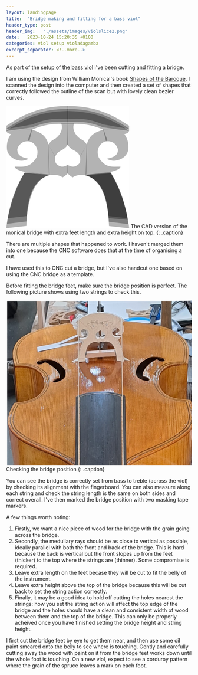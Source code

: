 ```yaml
---
layout: landingpage
title:  "Bridge making and fitting for a bass viol"
header_type: post
header_img:   "./assets/images/violslice2.png"
date:   2023-10-24 15:20:35 +0100
categories: viol setup violadagamba
excerpt_separator: <!--more-->
---
```



As part of the [setup of the bass viol](/viol/setup/violadagamba/2023/10/24/setting-up-bass-viol.html) I've been cutting and fitting a bridge. 

<!--more-->
I am using the design from William Monical's book [Shapes of the Baroque](https://www.academia.edu/25898590/Shapes_of_the_baroque).
I scanned the design into the computer and then created a set of shapes that correctly followed the outline of the scan but with lovely clean bezier curves.

![CAD bridge](/assets/images/monical.png)
The CAD version of the monical bridge with extra feet length and extra height on top.
{: .caption}

There are multiple shapes that happened to work. I haven't merged them into one because the CNC software does that at the time of organising a cut.

I have used this to CNC cut a bridge, but I've also handcut one based on using the CNC bridge as a template. 

Before fitting the bridge feet, make sure the bridge position is perfect. The following picture shows using two strings to check this.

![checking the bridge position](/assets/images/setting-bridge.png)
Checking the bridge position
{: .caption}

You can see the bridge is correctly set from bass to treble (across the viol) by checking its alignment with the fingerboard. You can also measure along each string and check the string length is the same on both sides and correct overall. I've then marked the bridge position with two masking tape markers.

A few things worth noting:

1. Firstly, we want a nice piece of wood for the bridge with the grain going across the bridge.
2. Secondly, the medullary rays should be as close to vertical as possible, ideally parallel with both the front and back of the bridge. This is hard because the back is vertical but the front slopes up from the feet (thicker) to the top where the strings are (thinner). Some compromise is required.
3. Leave extra length on the feet becase they will be cut to fit the belly of the instrument. 
4. Leave extra height above the top of the bridge because this will be cut back to set the string action correctly.
5. Finally, it may be a good idea to hold off cutting the holes nearest the strings: how you set the string action will affect the top edge of the bridge and the holes should have a clean and consistent width of wood between them and the top of the bridge. This can only be properly acheived once you have finished setting the bridge height and string height.

I first cut the bridge feet by eye to get them near, and then use some oil paint smeared onto the belly to see where is touching. Gently and carefully cutting away the wood with paint on it from the bridge feet works down until the whole foot is touching. On a new viol, expect to see a corduroy pattern where the grain of the spruce leaves a mark on each foot.

